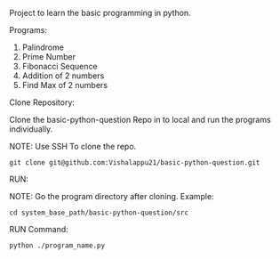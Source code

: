 Project to learn the basic programming in python.

Programs:

1. Palindrome
2. Prime Number
3. Fibonacci Sequence
4. Addition of 2 numbers
5. Find Max of 2 numbers

Clone Repository:

Clone the basic-python-question Repo in to local and run the programs individually.

NOTE: Use SSH To clone the repo.

	git clone git@github.com:Vishalappu21/basic-python-question.git

RUN:

NOTE: Go the program directory after cloning.
Example:

	cd system_base_path/basic-python-question/src

 RUN Command:

	python ./program_name.py
